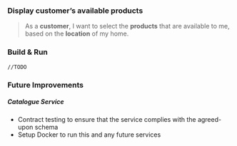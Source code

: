 
###  Display customer’s available products
> As a **customer**, I want to select the **products** that are available to me, based on the **location** of my home.

### Build & Run
`//TODO`

### Future Improvements
##### Catalogue Service
- Contract testing to ensure that the service complies with the agreed-upon schema
- Setup Docker to run this and any future services
